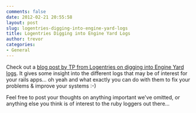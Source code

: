```yaml
---
comments: false
date: 2012-02-21 20:55:58
layout: post
slug: logentries-digging-into-engine-yard-logs
title: Logentries Digging into Engine Yard Logs
author: trevor
categories:
- General
---
```


Check out a [blog post by TP from Logentries on digging into Engine Yard logs](https://logentries.com/blog/2012/02/digging-into-engineyard-logs/). It gives some insight into the different logs that may be of interest for your rails apps... oh yeah and what exactly you can do with them to fix your problems & improve your systems :-)

Feel free to post your thoughts on anything important we've omitted, or anything else you think is of interest to the ruby loggers out there...
